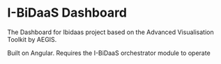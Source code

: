 # I-BiDaaS Dashboard

The Dashboard for Ibidaas project based on the Advanced Visualisation Toolkit by AEGIS.

Built on Angular. Requires the I-BiDaaS orchestrator module to operate
